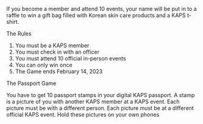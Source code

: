 If you become a member and attend 10 events, your name will be put in to a raffle to win a gift bag filled with Korean skin care products and a KAPS t-shirt.

The Rules
1. You must be a KAPS member 
2. You must check in with an officer 
3. You must attend 10 official in-person events
4. You can only win once
5. The Game ends February 14, 2023

The Passport Game

You have to get 10 passport stamps in your digital KAPS passport.
A stamp is a picture of you with another KAPS member at a KAPS event.
Each picture must be with a different person.
Each picture must be at a different official KAPS event.
Hold these pictures on your own phones 